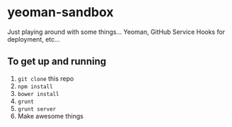 yeoman-sandbox
==============

Just playing around with some things... Yeoman, GitHub Service Hooks for deployment, etc...



To get up and running
---

1. `git clone` this repo
2. `npm install`
3. `bower install`
4. `grunt`
5. `grunt server`
6. Make awesome things
